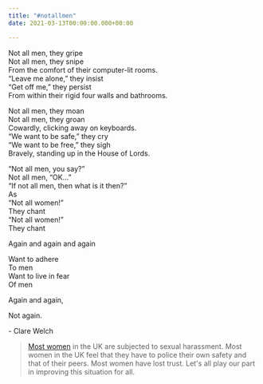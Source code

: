```yaml
---
title: "#notallmen"
date: 2021-03-13T00:00:00.000+00:00

---
```

Not all men, they gripe  
Not all men, they snipe  
From the comfort of their computer-lit rooms.  
“Leave me alone,” they insist  
“Get off me,” they persist  
From within their rigid four walls and bathrooms.

Not all men, they moan  
Not all men, they groan  
Cowardly, clicking away on keyboards.  
“We want to be safe,” they cry  
“We want to be free,” they sigh  
Bravely, standing up in the House of Lords.

“Not all men, you say?”  
Not all men, “OK…”  
“If not all men, then what is it then?”  
As  
“Not all women!”  
They chant  
“Not all women!”  
They chant

Again and again and again

Want to adhere  
To men  
Want to live in fear  
Of men

Again and again,

Not again.

\- Clare Welch

> [Most women](https://www.theguardian.com/world/2021/mar/10/almost-all-young-women-in-the-uk-have-been-sexually-harassed-survey-finds) in the UK are subjected to sexual harassment. Most women in the UK feel that they have to police their own safety and that of their peers. Most women have lost trust. Let's all play our part in improving this situation for all. 